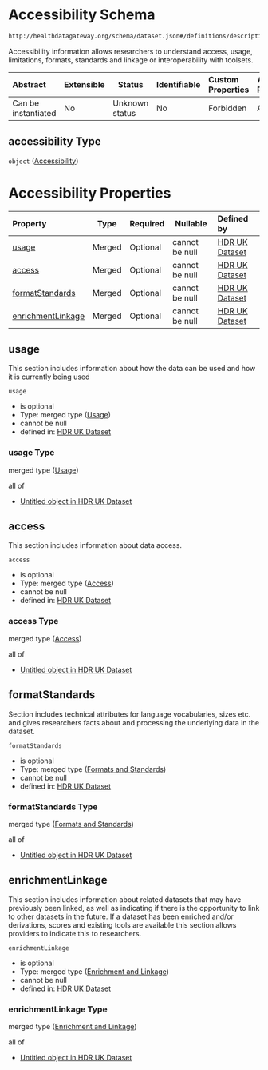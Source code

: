 # Accessibility Schema

```txt
http://healthdatagateway.org/schema/dataset.json#/definitions/descriptive-metadata/properties/accessibility
```

Accessibility information allows researchers to understand access, usage, limitations, formats, standards and linkage or interoperability with toolsets.


| Abstract            | Extensible | Status         | Identifiable | Custom Properties | Additional Properties | Access Restrictions | Defined In                                                                 |
| :------------------ | ---------- | -------------- | ------------ | :---------------- | --------------------- | ------------------- | -------------------------------------------------------------------------- |
| Can be instantiated | No         | Unknown status | No           | Forbidden         | Allowed               | none                | [dataset.schema.json\*](../out/dataset.schema.json "open original schema") |

## accessibility Type

`object` ([Accessibility](dataset-definitions-accessibility.md))

# Accessibility Properties

| Property                                | Type   | Required | Nullable       | Defined by                                                                                                                                                                                               |
| :-------------------------------------- | ------ | -------- | -------------- | :------------------------------------------------------------------------------------------------------------------------------------------------------------------------------------------------------- |
| [usage](#usage)                         | Merged | Optional | cannot be null | [HDR UK Dataset](dataset-definitions-accessibility-properties-usage.md "http&#x3A;//healthdatagateway.org/schema/dataset.json#/definitions/accessibility/properties/usage")                              |
| [access](#access)                       | Merged | Optional | cannot be null | [HDR UK Dataset](dataset-definitions-accessibility-properties-access.md "http&#x3A;//healthdatagateway.org/schema/dataset.json#/definitions/accessibility/properties/access")                            |
| [formatStandards](#formatStandards)     | Merged | Optional | cannot be null | [HDR UK Dataset](dataset-definitions-accessibility-properties-formats-and-standards.md "http&#x3A;//healthdatagateway.org/schema/dataset.json#/definitions/accessibility/properties/formatStandards")    |
| [enrichmentLinkage](#enrichmentLinkage) | Merged | Optional | cannot be null | [HDR UK Dataset](dataset-definitions-accessibility-properties-enrichment-and-linkage.md "http&#x3A;//healthdatagateway.org/schema/dataset.json#/definitions/accessibility/properties/enrichmentLinkage") |

## usage

This section includes information about how the data can be used and how it is currently being used


`usage`

-   is optional
-   Type: merged type ([Usage](dataset-definitions-accessibility-properties-usage.md))
-   cannot be null
-   defined in: [HDR UK Dataset](dataset-definitions-accessibility-properties-usage.md "http&#x3A;//healthdatagateway.org/schema/dataset.json#/definitions/accessibility/properties/usage")

### usage Type

merged type ([Usage](dataset-definitions-accessibility-properties-usage.md))

all of

-   [Untitled object in HDR UK Dataset](dataset-definitions-usage.md "check type definition")

## access

This section includes information about data access.


`access`

-   is optional
-   Type: merged type ([Access](dataset-definitions-accessibility-properties-access.md))
-   cannot be null
-   defined in: [HDR UK Dataset](dataset-definitions-accessibility-properties-access.md "http&#x3A;//healthdatagateway.org/schema/dataset.json#/definitions/accessibility/properties/access")

### access Type

merged type ([Access](dataset-definitions-accessibility-properties-access.md))

all of

-   [Untitled object in HDR UK Dataset](dataset-definitions-access.md "check type definition")

## formatStandards

Section includes technical attributes for language vocabularies, sizes etc. and gives researchers facts about and processing the underlying data in the dataset.


`formatStandards`

-   is optional
-   Type: merged type ([Formats and Standards](dataset-definitions-accessibility-properties-formats-and-standards.md))
-   cannot be null
-   defined in: [HDR UK Dataset](dataset-definitions-accessibility-properties-formats-and-standards.md "http&#x3A;//healthdatagateway.org/schema/dataset.json#/definitions/accessibility/properties/formatStandards")

### formatStandards Type

merged type ([Formats and Standards](dataset-definitions-accessibility-properties-formats-and-standards.md))

all of

-   [Untitled object in HDR UK Dataset](dataset-definitions-formatstandards.md "check type definition")

## enrichmentLinkage

This section includes information about related datasets that may have previously been linked, as well as indicating if there is the opportunity to link to other datasets in the future. If a dataset has been enriched and/or derivations, scores and existing tools are available this section allows providers to indicate this to researchers.


`enrichmentLinkage`

-   is optional
-   Type: merged type ([Enrichment and Linkage](dataset-definitions-accessibility-properties-enrichment-and-linkage.md))
-   cannot be null
-   defined in: [HDR UK Dataset](dataset-definitions-accessibility-properties-enrichment-and-linkage.md "http&#x3A;//healthdatagateway.org/schema/dataset.json#/definitions/accessibility/properties/enrichmentLinkage")

### enrichmentLinkage Type

merged type ([Enrichment and Linkage](dataset-definitions-accessibility-properties-enrichment-and-linkage.md))

all of

-   [Untitled object in HDR UK Dataset](dataset-definitions-enrichmentlinkage.md "check type definition")
